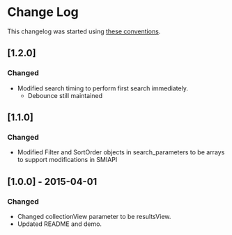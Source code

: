 # Change Log

This changelog was started using [these conventions](http://keepachangelog.com/).

## [1.2.0]
### Changed
 * Modified search timing to perform first search immediately.
    * Debounce still maintained

## [1.1.0]
### Changed
 *  Modified Filter and SortOrder objects in search_parameters to be arrays to support modifications in SMIAPI

## [1.0.0] - 2015-04-01
### Changed
 *  Changed collectionView parameter to be resultsView.
 *  Updated README and demo.
